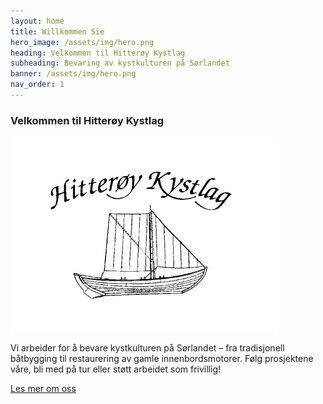 ```yaml
---
layout: home
title: Willkommen Sie
hero_image: /assets/img/hero.png
heading: Velkommen til Hitterøy Kystlag
subheading: Bevaring av kystkulturen på Sørlandet
banner: /assets/img/hero.png
nav_order: 1
---
```

### Velkommen til Hitterøy Kystlag

![Alternativ tekst](/assets/img/logo.png)

Vi arbeider for å bevare kystkulturen på Sørlandet – fra tradisjonell båtbygging
til restaurering av gamle innenbordsmotorer. Følg prosjektene våre, bli med på tur
eller støtt arbeidet som frivillig!

[Les mer om oss](/about/)
